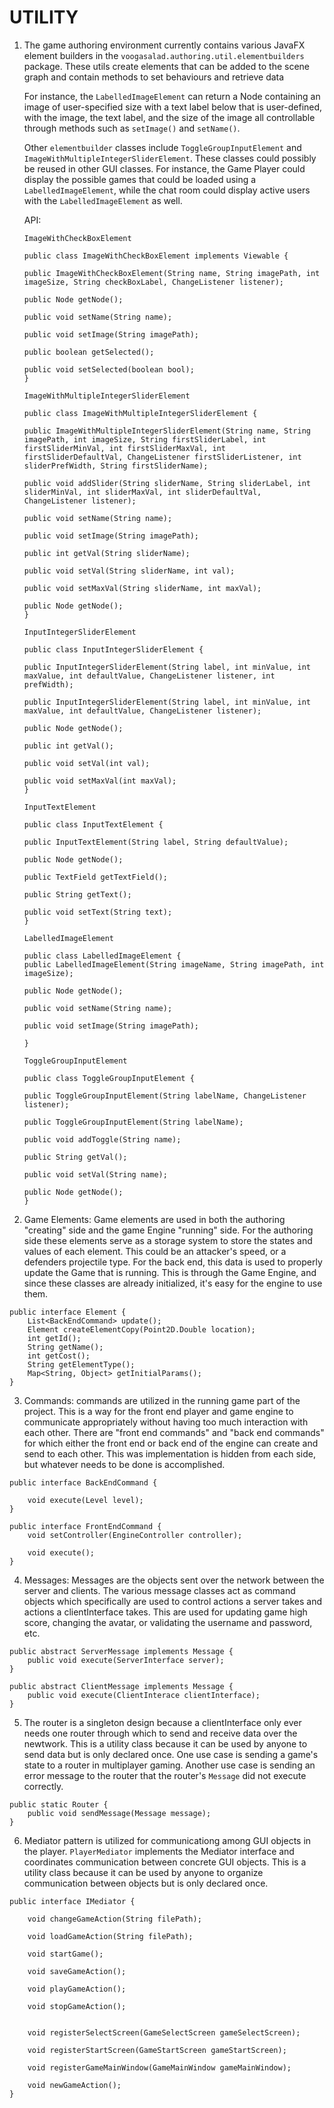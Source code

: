 # UTILITY

1. The game authoring environment currently contains various JavaFX element builders in the `voogasalad.authoring.util.elementbuilders` package. These utils create elements that can be added to the scene graph and contain methods to set behaviours and retrieve data

    For instance, the `LabelledImageElement` can return a Node containing an image of user-specified size with a text label below that is user-defined, with the image, the text label, and the size of the image all controllable through methods such as `setImage()` and `setName()`. 

    Other `elementbuilder` classes include `ToggleGroupInputElement` and `ImageWithMultipleIntegerSliderElement`. These classes could possibly be reused in other GUI classes. For instance, the Game Player could display the possible games that could be loaded using a `LabelledImageElement`, while the chat room could display active users with the `LabelledImageElement` as well.
    
    API:
    
    `ImageWithCheckBoxElement`
    
    ```java=
    public class ImageWithCheckBoxElement implements Viewable {

    public ImageWithCheckBoxElement(String name, String imagePath, int imageSize, String checkBoxLabel, ChangeListener listener);

    public Node getNode();

    public void setName(String name);

    public void setImage(String imagePath);

    public boolean getSelected();

    public void setSelected(boolean bool);
    }
    ```
    
    `ImageWithMultipleIntegerSliderElement`
    
    ```java=
    public class ImageWithMultipleIntegerSliderElement {

    public ImageWithMultipleIntegerSliderElement(String name, String imagePath, int imageSize, String firstSliderLabel, int firstSliderMinVal, int firstSliderMaxVal, int firstSliderDefaultVal, ChangeListener firstSliderListener, int sliderPrefWidth, String firstSliderName);

    public void addSlider(String sliderName, String sliderLabel, int sliderMinVal, int sliderMaxVal, int sliderDefaultVal, ChangeListener listener);

    public void setName(String name);

    public void setImage(String imagePath);

    public int getVal(String sliderName);

    public void setVal(String sliderName, int val);

    public void setMaxVal(String sliderName, int maxVal);

    public Node getNode();
    }

    ```
    
    `InputIntegerSliderElement`
    
    ```java=
    public class InputIntegerSliderElement {

    public InputIntegerSliderElement(String label, int minValue, int maxValue, int defaultValue, ChangeListener listener, int prefWidth);

    public InputIntegerSliderElement(String label, int minValue, int maxValue, int defaultValue, ChangeListener listener);

    public Node getNode();

    public int getVal();

    public void setVal(int val);

    public void setMaxVal(int maxVal);
    }
    ```
    
    `InputTextElement`
    
    ```java=
    public class InputTextElement {

    public InputTextElement(String label, String defaultValue);

    public Node getNode();

    public TextField getTextField();

    public String getText();

    public void setText(String text);
    }
    ```
    
    `LabelledImageElement`
    
    ```java=
    public class LabelledImageElement {
    public LabelledImageElement(String imageName, String imagePath, int imageSize);

    public Node getNode();

    public void setName(String name);

    public void setImage(String imagePath);
    
    }

    ```
    
    `ToggleGroupInputElement`
    
    ```java=
    public class ToggleGroupInputElement {
        
    public ToggleGroupInputElement(String labelName, ChangeListener listener);
    
    public ToggleGroupInputElement(String labelName);

    public void addToggle(String name);

    public String getVal();

    public void setVal(String name);

    public Node getNode();
    }
    ```
    
2. Game Elements: Game elements are used in both the authoring "creating" side and the game Engine "running" side. For the authoring side these elements serve as a storage system to store the states and values of each element. This could be an attacker's speed, or a defenders projectile type. For the back end, this data is used to properly update the Game that is running. This is through the Game Engine, and since these classes are already initialized, it's easy for the engine to use them.

```java=
public interface Element {
    List<BackEndCommand> update();
    Element createElementCopy(Point2D.Double location);
    int getId();
    String getName();
    int getCost();
    String getElementType();
    Map<String, Object> getInitialParams();
}
```

3. Commands: commands are utilized in the running game part of the project. This is a way for the front end player and game engine to communicate appropriately without having too much interaction with each other. There are "front end commands" and "back end commands" for which either the front end or back end of the engine can create and send to each other. This was implementation is hidden from each side, but whatever needs to be done is accomplished.

```java=
public interface BackEndCommand {

    void execute(Level level);
}

public interface FrontEndCommand {
    void setController(EngineController controller);

    void execute();
}
```

4. Messages: Messages are the objects sent over the network between the server and clients. The various message classes act as command objects which specifically are used to control actions a server takes and actions a clientInterface takes. This are used for updating game high score, changing the avatar, or validating the username and password, etc.

```java=
public abstract ServerMessage implements Message {
    public void execute(ServerInterface server);
}

public abstract ClientMessage implements Message {
    public void execute(ClientInterace clientInterface);
}
```

5. The router is a singleton design because a clientInterface only ever needs one router through which to send and receive data over the newtwork. This is a utility class because it can be used by anyone to send data but is only declared once. One use case is sending a game's state to a router in multiplayer gaming. Another use case is sending an error message to the router that the router's `Message` did not execute correctly.

```java=
public static Router {
    public void sendMessage(Message message);
}
```
6. Mediator pattern is utilized for communicationg among GUI objects in the player. `PlayerMediator` implements the Mediator interface and coordinates communication between concrete GUI objects. This is a utility class because it can be used by anyone to organize communication between objects but is only declared once.

```java=
public interface IMediator {

    void changeGameAction(String filePath);

    void loadGameAction(String filePath);

    void startGame();

    void saveGameAction();

    void playGameAction();

    void stopGameAction();


    void registerSelectScreen(GameSelectScreen gameSelectScreen);

    void registerStartScreen(GameStartScreen gameStartScreen);

    void registerGameMainWindow(GameMainWindow gameMainWindow);

    void newGameAction();
}

```